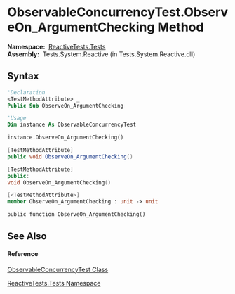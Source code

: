 # ObservableConcurrencyTest.ObserveOn\_ArgumentChecking Method

**Namespace:**  [ReactiveTests.Tests](ReactiveTests.Tests\ReactiveTests.Tests.md)  
**Assembly:**  Tests.System.Reactive (in Tests.System.Reactive.dll)

## Syntax

```vb
'Declaration
<TestMethodAttribute> _
Public Sub ObserveOn_ArgumentChecking
```

```vb
'Usage
Dim instance As ObservableConcurrencyTest

instance.ObserveOn_ArgumentChecking()
```

```csharp
[TestMethodAttribute]
public void ObserveOn_ArgumentChecking()
```

```c++
[TestMethodAttribute]
public:
void ObserveOn_ArgumentChecking()
```

```fsharp
[<TestMethodAttribute>]
member ObserveOn_ArgumentChecking : unit -> unit 
```

```jscript
public function ObserveOn_ArgumentChecking()
```

## See Also

#### Reference

[ObservableConcurrencyTest Class](ObservableConcurrencyTest\ObservableConcurrencyTest.md)

[ReactiveTests.Tests Namespace](ReactiveTests.Tests\ReactiveTests.Tests.md)




